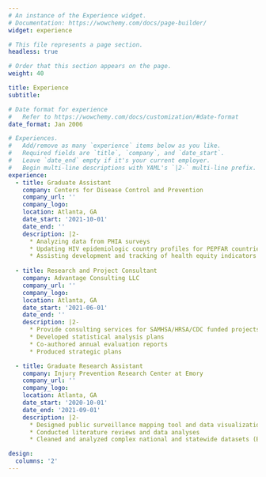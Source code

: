 ```yaml
---
# An instance of the Experience widget.
# Documentation: https://wowchemy.com/docs/page-builder/
widget: experience

# This file represents a page section.
headless: true

# Order that this section appears on the page.
weight: 40

title: Experience
subtitle:

# Date format for experience
#   Refer to https://wowchemy.com/docs/customization/#date-format
date_format: Jan 2006

# Experiences.
#   Add/remove as many `experience` items below as you like.
#   Required fields are `title`, `company`, and `date_start`.
#   Leave `date_end` empty if it's your current employer.
#   Begin multi-line descriptions with YAML's `|2-` multi-line prefix.
experience:
  - title: Graduate Assistant
    company: Centers for Disease Control and Prevention
    company_url: ''
    company_logo: 
    location: Atlanta, GA
    date_start: '2021-10-01'
    date_end: ''
    description: |2-
      * Analyzing data from PHIA surveys
      * Updating HIV epidemiologic country profiles for PEPFAR countries
      * Assisting development and tracking of health equity indicators for PEPFAR countries
        
  - title: Research and Project Consultant
    company: Advantage Consulting LLC
    company_url: ''
    company_logo: 
    location: Atlanta, GA
    date_start: '2021-06-01'
    date_end: ''
    description: |2-
      * Provide consulting services for SAMHSA/HRSA/CDC funded projects
      * Developed statistical analysis plans
      * Co-authored annual evaluation reports
      * Produced strategic plans

  - title: Graduate Research Assistant
    company: Injury Prevention Research Center at Emory
    company_url: ''
    company_logo: 
    location: Atlanta, GA
    date_start: '2020-10-01'
    date_end: '2021-09-01'
    description: |2-
      * Designed public surveillance mapping tool and data visualizations
      * Conducted literature reviews and data analyses
      * Cleaned and analyzed complex national and statewide datasets (BRFSS, YRBS, etc.)

design:
  columns: '2'
---
```

